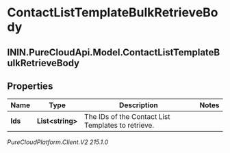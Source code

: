 # ContactListTemplateBulkRetrieveBody

## ININ.PureCloudApi.Model.ContactListTemplateBulkRetrieveBody

## Properties

|Name | Type | Description | Notes|
|------------ | ------------- | ------------- | -------------|
| **Ids** | **List&lt;string&gt;** | The IDs of the Contact List Templates to retrieve. | |



_PureCloudPlatform.Client.V2 215.1.0_
